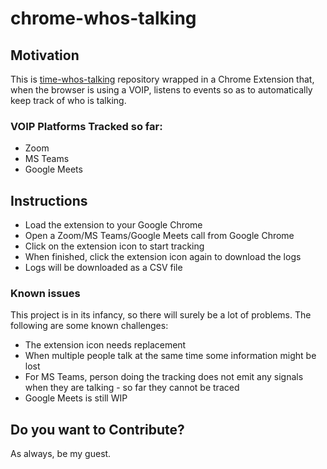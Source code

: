 # chrome-whos-talking
## Motivation
This is [time-whos-talking](https://github.com/maqqju/time-whos-talking) repository wrapped in a Chrome Extension that, when the browser is using a VOIP, listens to events so as to automatically keep track of who is talking.

### VOIP Platforms Tracked so far:
 * Zoom
 * MS Teams
 * Google Meets


## Instructions
* Load the extension to your Google Chrome
* Open a Zoom/MS Teams/Google Meets call from Google Chrome
* Click on the extension icon to start tracking
* When finished, click the extension icon again to download the logs
* Logs will be downloaded as a CSV file

### Known issues
This project is in its infancy, so there will surely be a lot of problems. The following are some known challenges:
* The extension icon needs replacement
* When multiple people talk at the same time some information might be lost
* For MS Teams, person doing the tracking does not emit any signals when they are talking - so far they cannot be traced
* Google Meets is still WIP

## Do you want to Contribute?
As always, be my guest.


